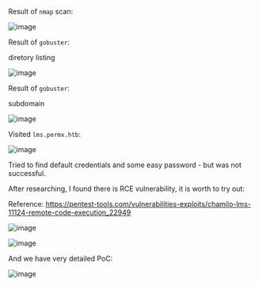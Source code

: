Result of `nmap` scan:

![image](https://github.com/user-attachments/assets/94230a51-1a0e-445d-a5fa-8309c3aca4d8)

Result of `gobuster`:

  diretory listing

![image](https://github.com/user-attachments/assets/821f6edc-c7c0-44a7-833b-46f26840388c)

Result of `gobuster`:

  subdomain

![image](https://github.com/user-attachments/assets/b7d2933a-8ba3-4748-bf8a-2cd8823221f4)

Visited `lms.permx.htb`:

![image](https://github.com/user-attachments/assets/d78192be-9ea2-4b20-aee6-6c848c9e9b10)

Tried to find default credentials and some easy password - but was not successful.

After researching, I found there is RCE vulnerability, it is worth to try out:

Reference: https://pentest-tools.com/vulnerabilities-exploits/chamilo-lms-11124-remote-code-execution_22949

![image](https://github.com/user-attachments/assets/ec53cd3a-0864-4fb6-8c82-6cd7201ac266)

![image](https://github.com/user-attachments/assets/a53e40d5-2383-497e-9c2b-9851a80bc42e)

And we have very detailed PoC:

![image](https://github.com/user-attachments/assets/e14e57c6-ca72-4404-aace-d0d9e8dd85bd)



